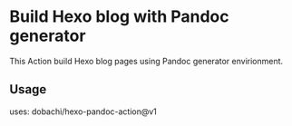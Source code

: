 # Build Hexo blog with Pandoc generator

This Action build Hexo blog pages using Pandoc generator envirionment.

## Usage

uses: dobachi/hexo-pandoc-action@v1

